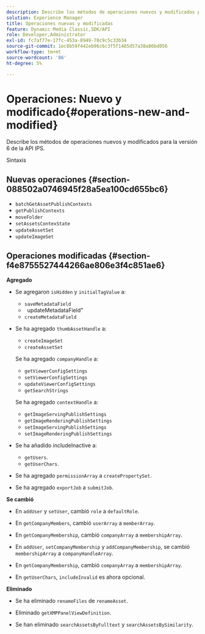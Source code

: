 ```yaml
---
description: Describe los métodos de operaciones nuevos y modificados para la versión 6 de la API IPS.
solution: Experience Manager
title: Operaciones nuevas y modificadas
feature: Dynamic Media Classic,SDK/API
role: Developer,Administrator
exl-id: fc7af77e-17fc-453a-8949-78c9c5c33b34
source-git-commit: 1ec8b59f442eb96c6c3f5f1405d57a38a86bd056
workflow-type: tm+mt
source-wordcount: '86'
ht-degree: 5%

---
```


# Operaciones: Nuevo y modificado{#operations-new-and-modified}

Describe los métodos de operaciones nuevos y modificados para la versión 6 de la API IPS.

Sintaxis

## Nuevas operaciones {#section-088502a0746945f28a5ea100cd655bc6}

* `batchGetAssetPublishContexts`
* `getPublishContexts`
* `moveFolder`
* `setAssetsContexState`
* `updateAssetSet`
* `updateImageSet`

## Operaciones modificadas {#section-f4e8755527444266ae806e3f4c851ae6}

**Agregado**

* Se agregaron `isHidden` y `initialTagValue` a:

   * `saveMetadataField`
   * ` `updateMetadataField&quot;
   * `createMetadataField`

* Se ha agregado `thumbAssetHandle` a:

   * `createImageSet`
   * `createAssetSet`

   Se ha agregado `companyHandle` a:

   * `getViewerConfigSettings`
   * `setViewerConfigSettings`
   * `updateViewerConfigSettings`
   * `getSearchStrings`

   Se ha agregado `contextHandle` a:

   * `getImageServingPublishSettings`
   * `getImageRenderingPublishSettings`
   * `setImageServingPublishSettings`
   * `setImageRenderingPublishSettings`



* Se ha añadido includeInactive a:

   * `getUsers`.
   * `getUserChars`.

* Se ha agregado `permissionArray` a `createPropertySet`.

* Se ha agregado `exportJob` a `submitJob`.

**Se cambió**

* En `addUser` y `setUser`, cambió `role` a `defaultRole`.

* En `getCompanyMembers`, cambió `userArray` a `memberArray`.

* En `getCompanyMembership`, cambió `companyArray` a `membershipArray`.

* En `addUser`, `setCompanyMembership` y `addCompanyMembership`, se cambió `membershipArray` a `companyHandleArray`.

* En `getCompanyMembership`, cambió `companyArray` a `membershipArray`.

* En `getUserChars`, `includeInvalid` es ahora opcional.

**Eliminado**

* Se ha eliminado `renameFiles` de `renameAsset`.

* Eliminado `getXMPPanelViewDefinition`.
* Se han eliminado `searchAssetsByFulltext` y `searchAssetsBySimilarity`.
